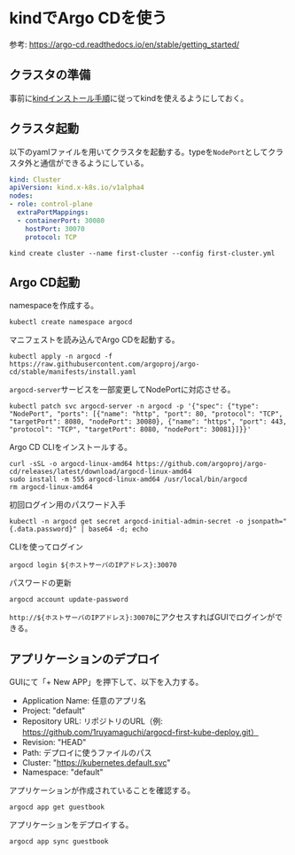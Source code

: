 # kindでArgo CDを使う
参考: https://argo-cd.readthedocs.io/en/stable/getting_started/

## クラスタの準備
事前に[kindインストール手順](kind%E3%82%A4%E3%83%B3%E3%82%B9%E3%83%88%E3%83%BC%E3%83%AB%E6%89%8B%E9%A0%86.md)に従ってkindを使えるようにしておく。

## クラスタ起動
以下のyamlファイルを用いてクラスタを起動する。typeを`NodePort`としてクラスタ外と通信ができるようにしている。
```first-cluster.yaml
kind: Cluster
apiVersion: kind.x-k8s.io/v1alpha4
nodes:
- role: control-plane
  extraPortMappings:
  - containerPort: 30080
    hostPort: 30070
    protocol: TCP
```

```
kind create cluster --name first-cluster --config first-cluster.yml
```

## Argo CD起動
namespaceを作成する。
```
kubectl create namespace argocd
```

マニフェストを読み込んでArgo CDを起動する。
```
kubectl apply -n argocd -f https://raw.githubusercontent.com/argoproj/argo-cd/stable/manifests/install.yaml
```

`argocd-server`サービスを一部変更してNodePortに対応させる。
```
kubectl patch svc argocd-server -n argocd -p '{"spec": {"type": "NodePort", "ports": [{"name": "http", "port": 80, "protocol": "TCP", "targetPort": 8080, "nodePort": 30080}, {"name": "https", "port": 443, "protocol": "TCP", "targetPort": 8080, "nodePort": 30081}]}}'
```

Argo CD CLIをインストールする。
```
curl -sSL -o argocd-linux-amd64 https://github.com/argoproj/argo-cd/releases/latest/download/argocd-linux-amd64
sudo install -m 555 argocd-linux-amd64 /usr/local/bin/argocd
rm argocd-linux-amd64
```

初回ログイン用のパスワード入手
```
kubectl -n argocd get secret argocd-initial-admin-secret -o jsonpath="{.data.password}" | base64 -d; echo
```

CLIを使ってログイン
```
argocd login ${ホストサーバのIPアドレス}:30070
```

パスワードの更新
```
argocd account update-password
```

`http://${ホストサーバのIPアドレス}:30070`にアクセスすればGUIでログインができる。

## アプリケーションのデプロイ
GUIにて「+ New APP」を押下して、以下を入力する。
- Application Name: 任意のアプリ名
- Project: "default"
- Repository URL: リポジトリのURL（例: https://github.com/1ruyamaguchi/argocd-first-kube-deploy.git）
- Revision: "HEAD"
- Path: デプロイに使うファイルのパス
- Cluster: "https://kubernetes.default.svc"
- Namespace: "default"

アプリケーションが作成されていることを確認する。
```
argocd app get guestbook
```

アプリケーションをデプロイする。
```
argocd app sync guestbook
```